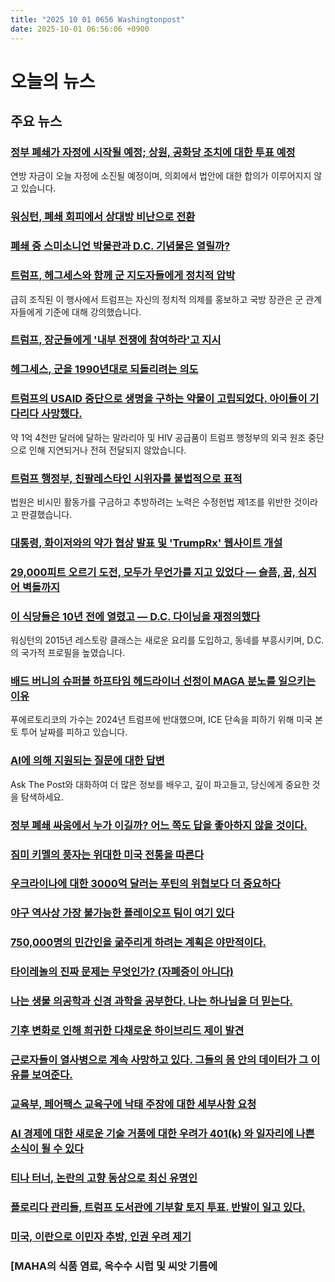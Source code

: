 ```yaml
---
title: "2025 10 01 0656 Washingtonpost"
date: 2025-10-01 06:56:06 +0900
---
```


# 오늘의 뉴스

## 주요 뉴스

### [정부 폐쇄가 자정에 시작될 예정; 상원, 공화당 조치에 대한 투표 예정](https://www.washingtonpost.com/business/2025/09/30/government-shutdown-senate/)
  연방 자금이 오늘 자정에 소진될 예정이며, 의회에서 법안에 대한 합의가 이루어지지 않고 있습니다.

### [워싱턴, 폐쇄 회피에서 상대방 비난으로 전환](https://www.washingtonpost.com/business/2025/09/30/goverrnment-shutdown-politics-ethics/)

### [폐쇄 중 스미소니언 박물관과 D.C. 기념물은 열릴까?](https://www.washingtonpost.com/dc-md-va/2025/09/30/government-shutdown-smithsonian-dc-memorials-monuments/)

### [트럼프, 헤그세스와 함께 군 지도자들에게 정치적 압박](https://www.washingtonpost.com/national-security/2025/09/30/hegseth-military-meeting-trump-generals/)
  급히 조직된 이 행사에서 트럼프는 자신의 정치적 의제를 홍보하고 국방 장관은 군 관계자들에게 기준에 대해 강의했습니다.

### [트럼프, 장군들에게 '내부 전쟁에 참여하라'고 지시](https://www.washingtonpost.com/politics/2025/09/30/trump-quantico-military-generals/)

### [헤그세스, 군을 1990년대로 되돌리려는 의도](https://www.washingtonpost.com/politics/2025/09/30/hegseth-1990s-military-tailhook/)

### [트럼프의 USAID 중단으로 생명을 구하는 약물이 고립되었다. 아이들이 기다리다 사망했다.](https://www.washingtonpost.com/investigations/interactive/2025/usaid-trump-malaria-hiv-drugs-death/)
  약 1억 4천만 달러에 달하는 말라리아 및 HIV 공급품이 트럼프 행정부의 외국 원조 중단으로 인해 지연되거나 전혀 전달되지 않았습니다.

### [트럼프 행정부, 친팔레스타인 시위자를 불법적으로 표적](https://www.washingtonpost.com/education/2025/09/30/trump-administration-pro-palestinian-student-deportations-trial/)
  법원은 비시민 활동가를 구금하고 추방하려는 노력은 수정헌법 제1조를 위반한 것이라고 판결했습니다.

### [대통령, 화이저와의 약가 협상 발표 및 'TrumpRx' 웹사이트 개설](https://www.washingtonpost.com/politics/2025/09/30/drug-prices-pfizer/)

### [29,000피트 오르기 도전, 모두가 무언가를 지고 있었다 — 슬픔, 꿈, 심지어 벽돌까지](https://www.washingtonpost.com/sports/interactive/2025/everesting-hiking-challenge/)

### [이 식당들은 10년 전에 열렸고 — D.C. 다이닝을 재정의했다](https://www.washingtonpost.com/food/interactive/2025/dc-restaurants-2015-openings-closings/)
  워싱턴의 2015년 레스토랑 클래스는 새로운 요리를 도입하고, 동네를 부흥시키며, D.C.의 국가적 프로필을 높였습니다.

### [배드 버니의 슈퍼볼 하프타임 헤드라이너 선정이 MAGA 분노를 일으키는 이유](https://www.washingtonpost.com/politics/2025/09/30/bad-bunny-trump-superbowl-maga/)
  푸에르토리코의 가수는 2024년 트럼프에 반대했으며, ICE 단속을 피하기 위해 미국 본토 투어 날짜를 피하고 있습니다.

### [AI에 의해 지원되는 질문에 대한 답변](https://www.washingtonpost.com/ask-the-post-ai/)
  Ask The Post와 대화하여 더 많은 정보를 배우고, 깊이 파고들고, 당신에게 중요한 것을 탐색하세요.

### [정부 폐쇄 싸움에서 누가 이길까? 어느 쪽도 답을 좋아하지 않을 것이다.](https://www.washingtonpost.com/opinions/2025/09/30/government-shutdown-democrats-republicans/)

### [짐미 키멜의 풍자는 위대한 미국 전통을 따른다](https://www.washingtonpost.com/opinions/2025/09/30/jimmy-kimmel-satirists-ben-franklin-comedy/)

### [우크라이나에 대한 3000억 달러는 푸틴의 위협보다 더 중요하다](https://www.washingtonpost.com/opinions/2025/09/30/putin-frozen-assets-russia-business-ukraine/)

### [야구 역사상 가장 불가능한 플레이오프 팀이 여기 있다](https://www.washingtonpost.com/opinions/2025/09/30/cleveland-guardians-jose-ramirez-mlb-playoffs/)

### [750,000명의 민간인을 굶주리게 하려는 계획은 야만적이다.](https://www.washingtonpost.com/opinions/2025/09/30/sudan-genocide-darfur-egypt-uae/)

### [타이레놀의 진짜 문제는 무엇인가? (자폐증이 아니다)](https://www.washingtonpost.com/opinions/2025/09/30/tylenol-acetaminophen-autism-risks-overdose/)

### [나는 생물 의공학과 신경 과학을 공부한다. 나는 하나님을 더 믿는다.](https://www.washingtonpost.com/opinions/2025/09/30/cancer-hair-religion-science/)

### [기후 변화로 인해 희귀한 다채로운 하이브리드 제이 발견](https://www.washingtonpost.com/science/2025/09/30/climate-change-hybrid-jay-texas/)

### [근로자들이 열사병으로 계속 사망하고 있다. 그들의 몸 안의 데이터가 그 이유를 보여준다.](https://www.washingtonpost.com/climate-solutions/interactive/2025/rest-breaks-worker-heat/)

### [교육부, 페어팩스 교육구에 낙태 주장에 대한 세부사항 요청](https://www.washingtonpost.com/education/2025/09/30/fairfax-county-schools-abortion-inquiry/)

### [AI 경제에 대한 새로운 기술 거품에 대한 우려가 401(k) 와 일자리에 나쁜 소식이 될 수 있다](https://www.washingtonpost.com/technology/2025/09/30/ai-economy-investment-bubble/)

### [티나 터너, 논란의 고향 동상으로 최신 유명인](https://www.washingtonpost.com/entertainment/2025/09/30/tennessee-tina-turner-brownsville-celebrity-statues/)

### [플로리다 관리들, 트럼프 도서관에 기부할 토지 투표. 반발이 일고 있다.](https://www.washingtonpost.com/nation/2025/09/30/trump-library-freedom-tower-vote/)

### [미국, 이란으로 이민자 추방, 인권 우려 제기](https://www.washingtonpost.com/immigration/2025/09/30/us-iran-deport-immigrants/)

### [MAHA의 식품 염료, 옥수수 시럽 및 씨앗 기름에
